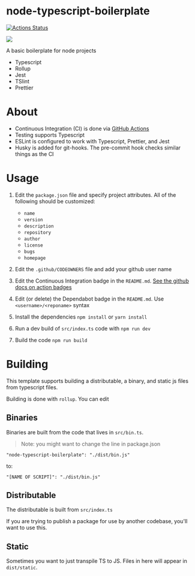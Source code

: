 # node-typescript-boilerplate

[![Actions Status](https://github.com/erhathaway/node-typescript-boilerplate/workflows/Continous%20Integration/badge.svg)](https://github.com/erhathaway/node-typescript-boilerplate/actions)

![](https://api.dependabot.com/badges/status?host=github&repo=erhathaway/node-typescript-boilerplate)

A basic boilerplate for node projects

-   Typescript
-   Rollup
-   Jest
-   TSlint
-   Prettier

# About

-   Continuous Integration (CI) is done via [GitHub Actions](https://github.com/features/actions)
-   Testing supports Typescript
-   ESLint is configured to work with Typescript, Prettier, and Jest
-   Husky is added for git-hooks. The pre-commit hook checks similar things as the CI

# Usage

1. Edit the `package.json` file and specify project attributes. All of the following should be customized:

    - `name`
    - `version`
    - `description`
    - `repository`
    - `author`
    - `license`
    - `bugs`
    - `homepage`

2. Edit the `.github/CODEOWNERS` file and add your github user name

3. Edit the Continuous Integration badge in the `README.md`. [See the github docs on action badges](https://help.github.com/en/actions/automating-your-workflow-with-github-actions/configuring-a-workflow#adding-a-workflow-status-badge-to-your-repository)
4. Edit (or delete) the Dependabot badge in the `README.md`. Use `<username>/<reponame>` syntax
5. Install the dependencies `npm install` or `yarn install`
6. Run a dev build of `src/index.ts` code with `npm run dev`
7. Build the code `npm run build`

# Building

This template supports building a distributable, a binary, and static js files from typescript files.

Building is done with `rollup`. You can edit

## Binaries

Binaries are built from the code that lives in `src/bin.ts`.

> Note: you might want to change the line in package.json

`"node-typescript-boilerplate": "./dist/bin.js"`

to:

`"[NAME OF SCRIPT]": "./dist/bin.js"`

## Distributable

The distributable is built from `src/index.ts`

If you are trying to publish a package for use by another codebase, you'll want to use this.

## Static

Sometimes you want to just transpile TS to JS. Files in here will appear in `dist/static`.
